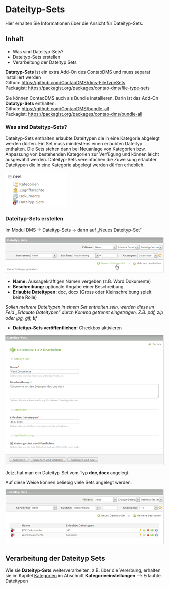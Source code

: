 # Dateityp-Sets

Hier erhalten Sie Informationen über die Ansicht für Dateityp-Sets.

## Inhalt
* Was sind Dateityp-Sets?
* Dateityp-Sets erstellen
* Verarbeitung der Dateityp Sets

**Datatyp-Sets** ist ein extra Add-On des ContaoDMS und muss separat installiert werden  
Github: https://github.com/ContaoDMS/dms-FileTypeSets  
Packagist: https://packagist.org/packages/contao-dms/file-type-sets

Sie können ContaoDMS auch als Bundle installieren. Darin ist das Add-On **Datatyp-Sets** enthalten:  
Github: https://github.com/ContaoDMS/bundle-all  
Packagist: https://packagist.org/packages/contao-dms/bundle-all

### Was sind Dateityp-Sets?
Dateityp-Sets enthalten erlaubte Dateitypen die in eine Kategorie abgelegt werden dürfen. Ein Set muss mindestens einen erlaubten Dateityp enthalten.
Die Sets stehen dann bei Neuanlage von Kategorien bzw. Anpassung von bestehenden Kategorien zur Verfügung und können leicht ausgewählt werden. Dateityp-Sets vereinfachen die Zuweisung erlaubter Dateitypen die in eine Kategorie abgelegt werden dürfen erheblich.

![Screenshot Backend Menü](../screenshot_backend_menu.png)

### Dateityp-Sets erstellen
Im Modul DMS → Dateityp-Sets → dann auf „Neues Dateityp-Set“


![Screenshot Neues Dateityp-Sets anlegen](screenshot_file_type_sets_new.png)


* **Name:** Aussagekräftigen Namen vergeben (z.B. Word Dokumente)
* **Beschreibung:** optionale Angabe einer Beschreibung
* **Erlaubte Dateitypen:** doc, docx (Gross oder Kleinschreibung spielt keine Rolle)

*Sollen mehrere Dateitypen in einem Set enthalten sein, werden diese im Feld „Erlaubte Dateitypen“ durch Komma getrennt eingetragen. Z.B. pdf, zip oder jpg, gif, tif*

* **Dateityp-Sets veröffentlichen:** Checkbox aktivieren

![Screenshot Dateityp-Sets konfigurieren](screenshot_file_type_sets_settings.png)

Jetzt hat man ein Dateityp-Set vom Typ **doc,docx** angelegt.

Auf diese Weise können beliebig viele Sets angelegt werden.

![Screenshot Dateityp-Sets Liste](screenshot_file_type_sets_list.png)


## Verarbeitung der Dateityp Sets

Wie sie **Dateityp-Sets** weiterverarbeiten, z.B. über die Vererbung, erhalten sie im Kapitel [Kategorien](/manual/de/admin/views/categories.md) im Abschnitt **Kategorieeinstellungen** --> Erlaubte Dateitypen

